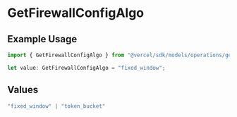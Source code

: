 # GetFirewallConfigAlgo

## Example Usage

```typescript
import { GetFirewallConfigAlgo } from "@vercel/sdk/models/operations/getfirewallconfig.js";

let value: GetFirewallConfigAlgo = "fixed_window";
```

## Values

```typescript
"fixed_window" | "token_bucket"
```